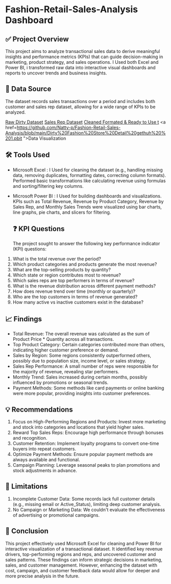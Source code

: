 # Fashion-Retail-Sales-Analysis Dashboard

## ✅ Project Overview
This project aims to analyze transactional sales data to derive meaningful insights and performance metrics (KPIs) that can guide decision-making in marketing, product strategy, and sales operations. I Used both Excel and Power BI, i transformed raw data into interactive visual dashboards and reports to uncover trends and business insights.

## 📂 Data Source
The dataset records sales transactions over a period and includes both customer and sales rep dataset, allowing for a wide range of KPIs to be analyzed.

<a href="https://github.com/Natty-p/Fashion-Retail-Sales-Analysis/blob/main/Dirty_Fashion_Retail_Dataset%20(1).csv">Raw Dirty Dataset</a>
<a href="https://github.com/Natty-p/Fashion-Retail-Sales-Analysis/blob/main/Sales_Rep_Info%20(1).csv">Sales Rep Dataset</a>
<a href=" https://github.com/Natty-p/Fashion-Retail-Sales-Analysis/blob/main/merged%20cleaned%20up%20dirty%20fashion%20dataset.xlsx ">Cleaned Formated & Ready to Use t</a>
<a href=https://github.com/Natty-p/Fashion-Retail-Sales-Analysis/blob/main/Dirty%20Fashion%20Store%20Detail%20gethuh%20%201.pbit ">Data Visualization</a>


## 🛠️ Tools Used
-  Microsoft Excel : I Used for cleaning the dataset (e.g., handling missing data, removing duplicates, formatting dates, correcting column formats).
   Performed basic transformations like calculating revenue using formulas and sorting/filtering key columns.
-  Microsoft Power BI : I Used for building dashboards and visualizations.
   KPIs such as Total Revenue, Revenue by Product Category, Revenue by Sales Rep, and Monthly Sales Trends were visualized using bar charts, line graphs, pie charts, and           slicers for filtering.

   ##  ❓ KPI Questions
   The project sought to answer the following key performance indicator (KPI) questions:
1. What is the total revenue over the period?
2. Which product categories and products generate the most revenue?
3. What are the top-selling products by quantity?
4. Which state or region contributes most to revenue?
5. Which sales reps are top performers in terms of revenue?
6. What is the revenue distribution across different payment methods?
7. How does revenue trend over time (monthly or quarterly)?
8. Who are the top customers in terms of revenue generated?
9. How many active vs inactive customers exist in the database?


##  📈 Findings
-	Total Revenue: The overall revenue was calculated as the sum of Product Price * Quantity across all transactions.
-	Top Product Category: Certain categories contributed more than others, indicating higher customer preference or demand.
-	Sales by Region: Some regions consistently outperformed others, possibly due to population size, income level, or sales strategy.
-	Sales Rep Performance: A small number of reps were responsible for the majority of revenue, revealing star performers.
-	Monthly Trend: Sales increased during certain months, possibly influenced by promotions or seasonal trends.
-	Payment Methods: Some methods like card payments or online banking were more popular, providing insights into customer preferences.

## 💡 Recommendations
1. Focus on High-Performing Regions and Products: Invest more marketing and stock into categories and locations that yield higher sales.
2. Reward Top Sales Reps: Encourage high performance through bonuses and recognition.
3. Customer Retention: Implement loyalty programs to convert one-time buyers into repeat customers.
4. Optimize Payment Methods: Ensure popular payment methods are always available and functional.
5. Campaign Planning: Leverage seasonal peaks to plan promotions and stock adjustments in advance.

##  🚧 Limitations
1.	Incomplete Customer Data: Some records lack full customer details (e.g., missing email or Active_Status), limiting deep customer analysis.
2.	No Campaign or Marketing Data: We couldn't evaluate the effectiveness of advertising or promotional campaigns.

##  🏁 Conclusion
This project effectively used Microsoft Excel for cleaning and Power BI for interactive visualization of a transactional dataset. It identified key revenue drivers, top-performing regions and reps, and uncovered customer and sales patterns. These findings can inform strategic decisions in marketing, sales, and customer management. However, enhancing the dataset with cost, campaign, and customer feedback data would allow for deeper and more precise analysis in the future.




